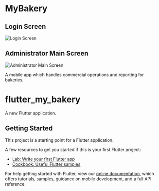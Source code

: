 # MyBakery
## Login Screen
![Login Screen](https://i.imgur.com/E63lzYy.png)

## Administrator Main Screen
![Administrator Main Screen](https://i.imgur.com/mZpag7t.png)

A mobile app which handles commercial operations and reporting for bakeries.

# flutter_my_bakery

A new Flutter application.

## Getting Started

This project is a starting point for a Flutter application.

A few resources to get you started if this is your first Flutter project:

- [Lab: Write your first Flutter app](https://flutter.dev/docs/get-started/codelab)
- [Cookbook: Useful Flutter samples](https://flutter.dev/docs/cookbook)

For help getting started with Flutter, view our
[online documentation](https://flutter.dev/docs), which offers tutorials,
samples, guidance on mobile development, and a full API reference.
